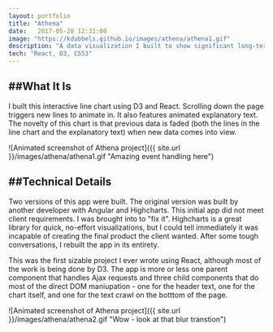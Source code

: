 ```yaml
---
layout: portfolio
title: "Athena"
date:   2017-05-20 12:31:00
image: "https://kdubbels.github.io/images/athena/athena1.gif"
description: "A data visualization I built to show significant long-term trends in healthcare and medical services for athenahealth, Inc."
tech: "React, D3, CSS3"
---
```



## ##What It Is

I built this interactive line chart using D3 and React. Scrolling down the page triggers new lines to animate in. It also features animated explanatory text. The novelty of this chart is that previous data is faded (both the lines in the line chart and the explanatory text) when new data comes into view.

![Animated screenshot of Athena project]({{ site.url }}/images/athena/athena1.gif "Amazing event handling here")

## ##Technical Details

Two versions of this app were built. The original version was built by another developer with Angular and Highcharts. This initial app did not meet client requirements. I was brought into to "fix it". Highcharts is a great library for quick, no-effort visualizations, but I could tell immediately it was incapable of creating the final product the client wanted. After some tough conversations, I rebuilt the app in its entirety.

This was the first sizable project I ever wrote using React, although most of the work is being done by D3. The app is more or less one parent component that handles Ajax requests and three child components that do most of the direct DOM maniupation - one for the header text, one for the chart itself, and one for the text crawl on the botttom of the page.

![Animated screenshot of Athena project]({{ site.url }}/images/athena/athena2.gif "Wow - look at that blur transtion")